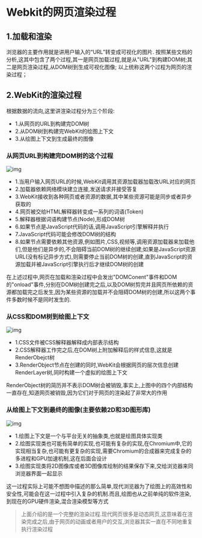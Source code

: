 # Webkit的网页渲染过程
## 1.加载和渲染
浏览器的主要作用就是讲用户输入的“URL”转变成可视化的图片.
按照某些文档的分析,这其中包含了两个过程,其一是网页加载过程,就是从"URL"到构建DOM树;其二是网页渲染过程,从DOM树到生成可视化图像;
以上统称这两个过程为网页的渲染过程；

## 2.WebKit的渲染过程
根据数据的流向,这里讲渲染过程分为三个阶段:
- 1.从网页的URL到构建完DOM树
- 2.从DOM树到构建完WebKit的绘图上下文
- 3.从绘图上下文到生成最终的图像

### 从网页URL到构建完DOM树的这个过程
![img](https://cdn.suisuijiang.com/ImageMessage/5adad39555703565e79040fa_1528957039450.png?width=848&height=700&imageView2/3/)

- 1.当用户输入网页URL的时候,WebKit调用其资源加载器加载改URL对应的网页
- 2.加载器依赖网络模块建立连接,发送请求并接受答复
- 3.WebKit接收到各种网页或者资源的数据,其中某些资源可能是同步或者异步获取的
- 4.网页被交给HTML解释器转变成一系列的词语(Token)
- 5.解释器根据词语构建节点(Node),形成DOM树
- 6.如果节点是JavaScript代码的话,调用JavaScript引擎解释并执行
- 7.JavaScript代码可能会修改DOM树的结构
- 8.如果节点需要依赖其他资源,例如图片,CSS,视频等,调用资源加载器来加载他们,但是他们是异步的,不会阻碍当前DOM树的继续创建;如果是JavaScript资源URL(没有标记异步方式),则需要停止当前DOM树的创建,直到JavaScript的资源加载并被JavaScript引擎执行后才继续DOM树的创建

在上述过程中,网页在加载和渲染过程中会发出"DOMConent"事件和DOM的"onload"事件,分别在DOM树创建完之后,以及DOM树剪完并且网页所依赖的资源都加载完之后发生,因为某些资源的加载并不会阻碍DOM树的创建,所以这两个事件多数时候不是同时发生的.

### 从CSS和DOM树到绘图上下文
![img](https://cdn.suisuijiang.com/ImageMessage/5adad39555703565e79040fa_1528957625187.png?width=804&height=710&imageView2/3/)

- 1.CSS文件被CSS解释器解释成内部表示结构
- 2.CSS解释器工作完之后,在DOM树上附加解释后的样式信息,这就是RenderObejct树
- 3.RenderObject节点在创建的同时,WebKit会根据网页的层次信息创建RenderLayer树,同时构建一个虚拟的绘图上下文

RenderObject树的简历并不表示DOM树会被销毁,事实上,上图中的四个内部结构一直存在,知道网页被销毁,因为它们对于网页的渲染起了非常大的作用

### 从绘图上下文到最终的图像(主要依赖2D和3D图形库)
![img](https://cdn.suisuijiang.com/ImageMessage/5adad39555703565e79040fa_1528957971154.png?width=908&height=466&imageView2/3/)

- 1.绘图上下文是一个与平台无关的抽象类,也就是绘图具体实现类
- 2.绘图实现类也可能有简单的实现,也可能有复杂的实现,在Chromium中,它的实现相当复杂,也可能有更复杂的实现,需要Chromium的合成器来完成复杂的多进程和GPU加速机制,这在后面会设计
- 3.绘图实现类将2D图像库或者3D图像库绘制的结果保存下来,交给浏览器来同浏览器界面一起显示

这一过程实际上可能不想图中描述的那么简单,现代浏览器为了绘图上的高效性和安全性,可能会在这一过程中引入复杂的机制.而且,绘图也从之前单纯的软件渲染,到现在的GPU硬件渲染,混合渲染模型等方式

> 上面介绍的是一个完整的渲染过程.现代网页很多是动态网页,这意味着在渲染完成之后,由于网页的动画或者用户的交互,浏览器其实一直在不同地重复执行渲染过程